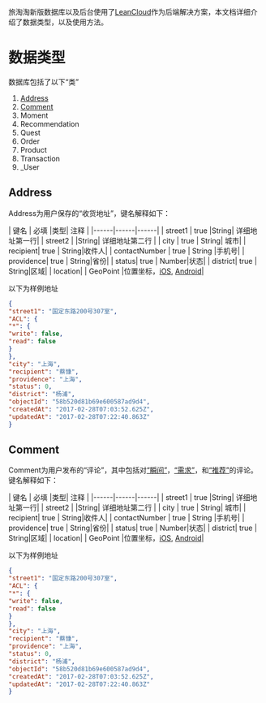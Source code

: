 旅淘淘新版数据库以及后台使用了[LeanCloud](https://leancloud.cn)作为后端解决方案，本文档详细介绍了数据类型，以及使用方法。

# 数据类型

数据库包括了以下“类”

  1. [Address](#Address)
  1. [Comment](#Comment)
  1. Moment 
  1. Recommendation 
  1. Quest 
  1. Order 
  1. Product 
  1. Transaction 
  1. _User
## Address

Address为用户保存的“收货地址”，键名解释如下：

| 键名 | 必填 |类型| 注释 |
|------|------|------|
| street1 | true |String| 详细地址第一行|
| street2 | |String| 详细地址第二行 |
| city | true | String| 城市|
| recipient| true | String|收件人|
| contactNumber | true | String |手机号|
| providence| true | String|省份|
| status| true | Number|状态|
| district| true | String|区域|
| location| | GeoPoint |位置坐标，[iOS](https://leancloud.cn/docs/leanstorage_guide-objc.html#地理位置), [Android](https://leancloud.cn/docs/leanstorage_guide-android.html#地理位置)|

以下为样例地址

```JSON
{
"street1": "国定东路200号307室",
"ACL": {
"*": {
"write": false,
"read": false
}
},
"city": "上海",
"recipient": "蔡慷",
"providence": "上海",
"status": 0,
"district": "杨浦",
"objectId": "58b520d81b69e600587ad9d4",
"createdAt": "2017-02-28T07:03:52.625Z",
"updatedAt": "2017-02-28T07:22:40.863Z"
}
```
## Comment 

Comment为用户发布的“评论”，其中包括对[“瞬间”](#Moment)，[“需求”](#Quest)，和[“推荐”](Recommendation)的评论。键名解释如下：

| 键名 | 必填 |类型| 注释 |
|------|------|------|
| street1 | true |String| 详细地址第一行|
| street2 | |String| 详细地址第二行 |
| city | true | String| 城市|
| recipient| true | String|收件人|
| contactNumber | true | String |手机号|
| providence| true | String|省份|
| status| true | Number|状态|
| district| true | String|区域|
| location| | GeoPoint |位置坐标，[iOS](https://leancloud.cn/docs/leanstorage_guide-objc.html#地理位置), [Android](https://leancloud.cn/docs/leanstorage_guide-android.html#地理位置)|

以下为样例地址

```JSON
{
"street1": "国定东路200号307室",
"ACL": {
"*": {
"write": false,
"read": false
}
},
"city": "上海",
"recipient": "蔡慷",
"providence": "上海",
"status": 0,
"district": "杨浦",
"objectId": "58b520d81b69e600587ad9d4",
"createdAt": "2017-02-28T07:03:52.625Z",
"updatedAt": "2017-02-28T07:22:40.863Z"
}
```